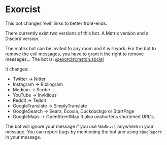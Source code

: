 # Exorcist
This bot changes 'evil' links to better front-ends.

There currently exist two versions of this bot. A Matrix version and a Discord version.

The matrix bot can be invited to any room and it will work. For the bot to remove the evil messages, you have to grant it the right to remove messages...
The bot is: [@exorcist:mstdn.social](https://matrix.to/#/@exorcist:mstdn.social)

It changes:

* Twitter -> Nitter
* Instagram -> Bibliogram
* Medium -> Scribe
* YouTube -> Invidious
* Reddit -> Teddit
* GoogleTranslate -> SimplyTranslate
* GoogleSearch -> Searx, Ecosia, Duckduckgo or StartPage
* GoogleMaps -> OpenStreetMap
It also unshortens shortened URL's.

The bot will ignore your message if you use `%NoDevil` anywhere in your message.
You can report bugs by mentioning the bot and using `%BugReport` in your message.
